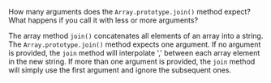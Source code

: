 How many arguments does the `Array.prototype.join()` method expect? What happens if you call it with less or more arguments?

The array method `join()` concatenates all elements of an array into a string.  The `Array.prototype.join()` method expects one argument.  If no argument is provided, the `join` method will interpolate ',' between each array element in the new string.  If more than one argument is provided, the `join` method will simply use the first argument and ignore the subsequent ones.



